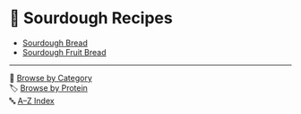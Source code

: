 # 🍞 Sourdough Recipes

- [Sourdough Bread](../recipes/sourdough_bread.md)
- [Sourdough Fruit Bread](../recipes/sourdough_fruit_bread.md)

---

📁 [Browse by Category](../indexes/categories.md)  
🏷️ [Browse by Protein](../indexes/proteins.md)  
🔤 [A–Z Index](../indexes/alphabet.md)